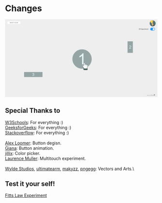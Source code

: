 # Changes

![Fitts Law in Acion](/src/in-action.png)

## Special Thanks to

[W3Schools](https://www.w3schools.com/): For everything :)\
[GeeksforGeeks](https://www.geeksforgeeks.org/): For everything :)\
[Stackoverflow](https://stackoverflow.com/): For everything :)\
\
[Alex Loomer](https://codepen.io/atloomer/pen/JEaRWX): Button degisn.\
[Giana](https://codepen.io/giana/pen/BZaGyP): Button animation.\
[jillix](https://www.cssscript.com/tiny-javascript-color-picker-library-piklor-js/): Color picker.\
[Laurence Muller](https://youtu.be/l87VTAV4eLE): Multitouch experiment.\
\
[Wylde Studios](https://giphy.com/wyldestudios), [ultimatearm](https://www.flaticon.com/authors/ultimatearm), [makyzz](https://youtu.be/l87VTAV4eLE), [pngegg](https://www.pngegg.com/en/png-wynug): Vectors and Arts.\

## Test it your self!

[Fitts Law Experiment](https://ahmedwaleed.csed22.com/fitts-law/)

